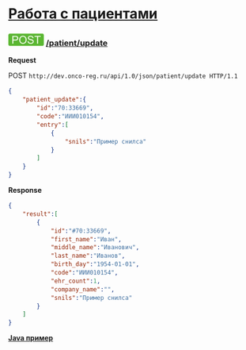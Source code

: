 [Работа с пациентами](../index.md)
=====================================

### ![POST](../../../../img/post.png) [/patient/update](../index.md)

**Request**

POST `http://dev.onco-reg.ru/api/1.0/json/patient/update HTTP/1.1`

```json
{
    "patient_update":{
        "id":"70:33669",
        "code":"ИИИ010154",
        "entry":[
            {
                "snils":"Пример снилса"
            }
        ]
    }
}
```

**Response**
```json
{
    "result":[
        {
            "id":"#70:33669",
            "first_name":"Иван",
            "middle_name":"Иванович",
            "last_name":"Иванов",
            "birth_day":"1954-01-01",
            "code":"ИИИ010154",
            "ehr_count":1,
            "company_name":"",
            "snils":"Пример снилса"
        }
    ]
}
```

**[Java пример](updateJava.md)**